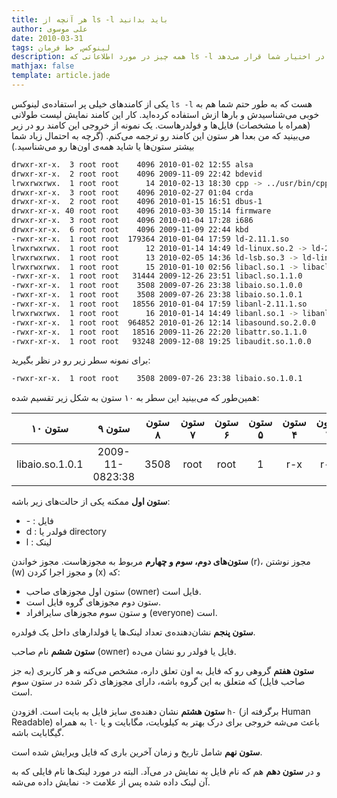 ```yaml
---
title: هر آنچه از ls -l باید بدانید
author: علی موسوی
date: 2010-03-31
tags: لینوکس, خط فرمان
description: همه چیز در مورد اطلاعاتی که ls -l در اختیار شما قرار می‌دهد..
mathjax: false
template: article.jade
---
```


یکی از کامندهای خیلی پر استفاده‌ی لینوکس `ls -l` هست که به طور حتم شما هم به خوبی می‌شناسیدش و بارها ازش استفاده کرده‌اید. کار این کامند نمایش لیست‌ طولانی (همراه با مشخصات) فایل‌ها و فولدرهاست. یک نمونه از خروجی این کامند رو در زیر می‌بینید که من بعدا هر ستون این کامند رو ترجمه می‌کنم. (گرچه به احتمال زیاد شما بیشتر ستون‌ها یا شاید همه‌ی اون‌ها رو می‌شناسید.)

<span class="more"></span>

```bash
drwxr-xr-x.  3 root root    4096 2010-01-02 12:55 alsa
drwxr-xr-x.  2 root root    4096 2009-11-09 22:42 bdevid
lrwxrwxrwx.  1 root root      14 2010-02-13 18:30 cpp -> ../usr/bin/cpp
drwxr-xr-x.  3 root root    4096 2010-02-27 01:04 crda
drwxr-xr-x.  2 root root    4096 2010-01-15 16:51 dbus-1
drwxr-xr-x. 40 root root    4096 2010-03-30 15:14 firmware
drwxr-xr-x.  3 root root    4096 2010-01-04 17:28 i686
drwxr-xr-x.  6 root root    4096 2009-11-09 22:44 kbd
-rwxr-xr-x.  1 root root  179364 2010-01-04 17:59 ld-2.11.1.so
lrwxrwxrwx.  1 root root      12 2010-01-14 14:49 ld-linux.so.2 -> ld-2.11.1.so
lrwxrwxrwx.  1 root root      13 2010-02-05 14:36 ld-lsb.so.3 -> ld-linux.so.2
lrwxrwxrwx.  1 root root      15 2010-01-10 02:56 libacl.so.1 -> libacl.so.1.1.0
-rwxr-xr-x.  1 root root   31444 2009-12-26 23:51 libacl.so.1.1.0
-rwxr-xr-x.  1 root root    3508 2009-07-26 23:38 libaio.so.1.0.0
-rwxr-xr-x.  1 root root    3508 2009-07-26 23:38 libaio.so.1.0.1
-rwxr-xr-x.  1 root root   18556 2010-01-04 17:59 libanl-2.11.1.so
lrwxrwxrwx.  1 root root      16 2010-01-14 14:49 libanl.so.1 -> libanl-2.11.1.so
-rwxr-xr-x.  1 root root  964852 2010-01-26 12:14 libasound.so.2.0.0
-rwxr-xr-x.  1 root root   18516 2009-11-26 22:20 libattr.so.1.1.0
-rwxr-xr-x.  1 root root   93248 2009-12-08 19:25 libaudit.so.1.0.0
```

برای نمونه سطر زیر رو در نظر بگیرید:

```bash
-rwxr-xr-x.  1 root root    3508 2009-07-26 23:38 libaio.so.1.0.1
```
همین‌طور که می‌بینید این سطر به ۱۰ ستون به شکل زیر تقسیم شده:

| ستون ۱۰ | ستون ۹ | ستون ۸ | ستون ۷ | ستون ۶ | ستون ۵ | ستون ۴ | ستون ۳ | ستون ۲ | ستون ۱ |
|:-----:|:-----:|:-----:|:-----:|:-----:|:-----:|:-----:|:-----:|:-----:|:-----:|
| libaio.so.1.0.1 | 2009-11-0823:38 | 3508 | root | root | 1 | r-x | r-x | rwx | - |

**ستون اول** ممکنه یکی از حالت‌های زیر باشه:
- \- : فایل
- d : فولدر یا directory
- l : لینک

**ستون‌های دوم، سوم و چهارم** مربوط به مجوزهاست. مجوز خواندن (r)، مجوز نوشتن (w) و مجوز اجرا کردن (x) که:
- ستون اول مجوزهای صاحب (owner) فایل است.
- ستون دوم مجوزهای گروه فایل است.
- و ستون سوم مجوزهای سایرافراد (everyone) است.

**ستون پنجم** نشان‌دهنده‌ی تعداد لینک‌ها یا فولدارهای داخل یک فولدره.

**ستون ششم** نام صاحب (owner) فایل یا فولدر رو نشان می‌ده.

**ستون هفتم** گروهی رو که فایل به اون تعلق داره، مشخص می‌کنه و هر کاربری (به جز صاحب فایل) که متعلق به این گروه باشه، دارای مجوزهای ذکر شده در ستون سوم است.

**ستون هشتم** نشان دهنده‌ی سایز فایل به بایت است. افزودن `h-` (برگرفته از Human Readable) به همراه `l-` باعث می‌شه خروجی برای درک بهتر به کیلوبایت، مگابایت و یا گیگابایت باشه.

**ستون نهم** شامل تاریخ و زمان آخرین باری که فایل ویرایش شده است.

و در **ستون دهم** هم که نام فایل به نمایش در می‌آد. البته در مورد لینک‌ها نام فایلی که به آن لینک داده شده پس از علامت `<-` نمایش داده می‌شه.

